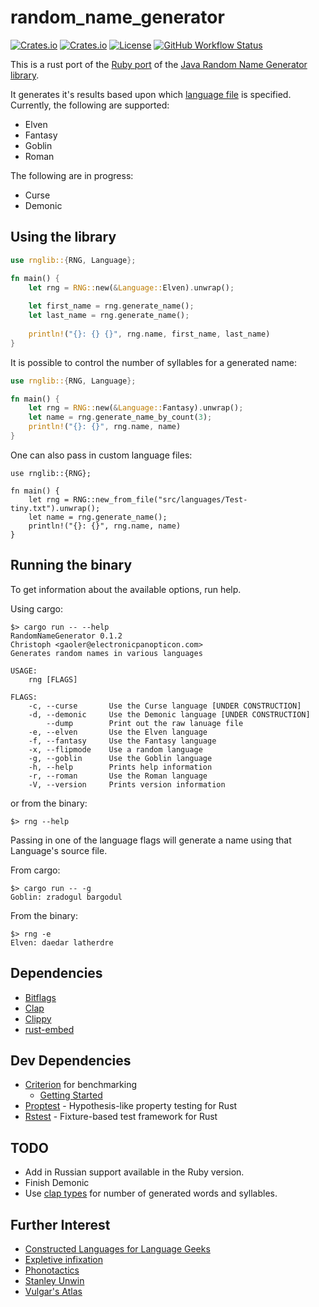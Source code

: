 # random_name_generator

[![Crates.io](https://img.shields.io/crates/v/random_name_generator?style=flat-square)](https://crates.io/crates/random_name_generator)
[![Crates.io](https://img.shields.io/crates/d/random_name_generator?style=flat-square)](https://crates.io/crates/random_name_generator)
[![License](https://img.shields.io/badge/License-BSD%203--Clause-blue.svg)](https://opensource.org/licenses/BSD-3-Clause)
[![GitHub Workflow Status](https://img.shields.io/github/workflow/status/folkengine/random_name_generator_rs/Rust)](https://github.com/folkengine/random_name_generator_rs/actions/workflows/rust.yml?query=branch%3Amaster)

This is a rust port of the [Ruby port](https://github.com/folkengine/random_name_generator)
of the [Java Random Name Generator library](https://github.com/folkengine/java-random-name-generator).

It generates it's results based upon which [language file](src/languages) is specified.
Currently, the following are supported:

* Elven
* Fantasy
* Goblin
* Roman

The following are in progress:

* Curse
* Demonic

## Using the library

```rust
use rnglib::{RNG, Language};

fn main() {
    let rng = RNG::new(&Language::Elven).unwrap();
    
    let first_name = rng.generate_name();
    let last_name = rng.generate_name();
    
    println!("{}: {} {}", rng.name, first_name, last_name)
}
```

It is possible to control the number of syllables for a generated name:

```rust
use rnglib::{RNG, Language};

fn main() {
    let rng = RNG::new(&Language::Fantasy).unwrap();
    let name = rng.generate_name_by_count(3);
    println!("{}: {}", rng.name, name)
}
```

One can also pass in custom language files:

```
use rnglib::{RNG};

fn main() {
    let rng = RNG::new_from_file("src/languages/Test-tiny.txt").unwrap();
    let name = rng.generate_name();
    println!("{}: {}", rng.name, name)
}
```

## Running the binary

To get information about the available options, run help.

Using cargo:

```
$> cargo run -- --help
RandomNameGenerator 0.1.2
Christoph <gaoler@electronicpanopticon.com>
Generates random names in various languages

USAGE:
    rng [FLAGS]

FLAGS:
    -c, --curse       Use the Curse language [UNDER CONSTRUCTION]
    -d, --demonic     Use the Demonic language [UNDER CONSTRUCTION]
        --dump        Print out the raw lanuage file
    -e, --elven       Use the Elven language
    -f, --fantasy     Use the Fantasy language
    -x, --flipmode    Use a random language
    -g, --goblin      Use the Goblin language
    -h, --help        Prints help information
    -r, --roman       Use the Roman language
    -V, --version     Prints version information

```

or from the binary:

```
$> rng --help
```

Passing in one of the language flags will generate a name using that Language's source file.

From cargo:

```
$> cargo run -- -g
Goblin: zradogul bargodul
```

From the binary:

```
$> rng -e
Elven: daedar latherdre
```

## Dependencies

* [Bitflags](https://github.com/bitflags/bitflags)
* [Clap](https://github.com/clap-rs/clap)
* [Clippy](https://rust-lang.github.io/rust-clippy/)
* [rust-embed](https://github.com/pyros2097/rust-embed)

## Dev Dependencies

* [Criterion](https://github.com/bheisler/criterion.rs) for benchmarking
  * [Getting Started](https://bheisler.github.io/criterion.rs/book/getting_started.html)
* [Proptest](https://github.com/AltSysrq/proptest) - Hypothesis-like property testing for Rust
* [Rstest](https://github.com/la10736/rstest) - Fixture-based test framework for Rust

## TODO

* Add in Russian support available in the Ruby version.
* Finish Demonic
* Use [clap types](https://github.com/clap-rs/clap/blob/master/examples/12_typed_values.rs) for number of generated words and syllables.

## Further Interest

* [Constructed Languages for Language Geeks](https://www.reddit.com/r/conlangs/)
* [Expletive infixation](https://en.wikipedia.org/wiki/Expletive_infixation)
* [Phonotactics](https://en.wikipedia.org/wiki/Phonotactics)
* [Stanley Unwin](https://en.wikipedia.org/wiki/Stanley_Unwin_(comedian))
* [Vulgar's Atlas](https://www.vulgarlang.com/atlas/)

